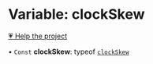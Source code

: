 # Variable: clockSkew

[💗 Help the project](https://github.com/sponsors/panva)

• `Const` **clockSkew**: typeof [`clockSkew`](clockSkew.md)
